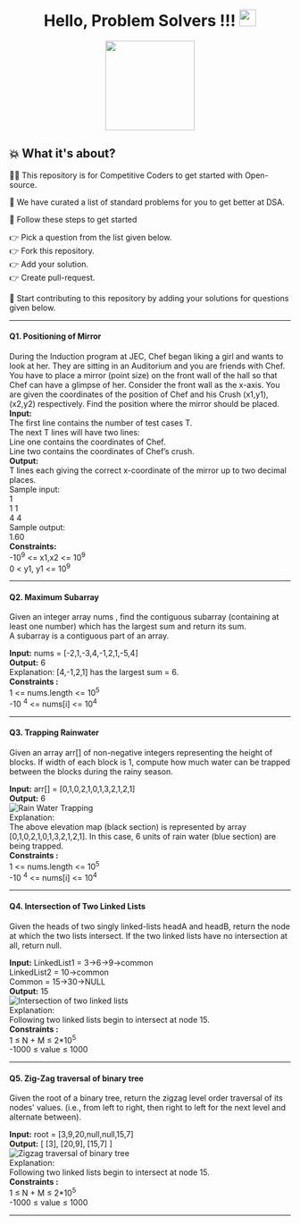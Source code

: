 <h1 align="center">Hello, Problem Solvers !!! <img src="https://raw.githubusercontent.com/MartinHeinz/MartinHeinz/master/wave.gif" width="30px"></h1>

<p align="center"> <img src="https://octodex.github.com/images/daftpunktocat-thomas.gif" height="160px" width="160px"></p>

## :boom: What it's about? 
👩‍💻 This repository is for Competitive Coders to get started with Open-source. 

📃 We have curated a list of standard problems for you to get better at DSA.

🐾 Follow these steps to get started

👉 Pick a question from the list given below.<br>
👉 Fork this repository.<br>
👉 Add your solution.<br>
👉 Create pull-request.<br>

:rocket: Start contributing to this repository by adding your solutions for questions given below.

<hr><h4>Q1. Positioning of Mirror</h4>

During the Induction program at JEC, Chef began liking a girl and wants to look at her. They are sitting in an Auditorium and you are friends with Chef. You have to place a mirror (point size) on the front wall of the hall so that Chef can have a glimpse of her. Consider the front wall as the x-axis. You are given the coordinates of the position of Chef and his Crush (x1,y1), (x2,y2) respectively. Find the position where the mirror should be placed.<br>
**Input:**<br>
The first line contains the number of test cases T.<br>
The next T lines will have two lines:<br>
Line one contains the coordinates of Chef.<br>
Line two contains the coordinates of Chef’s crush.<br>
**Output:**<br>
T lines each giving the correct x-coordinate of the mirror up to two decimal places.<br>
Sample input:<br>
1<br>
1 1<br>
4 4<br>
Sample output:<br>
1.60<br>
**Constraints:**<br>
-10<sup>9</sup> <= x1,x2 <= 10<sup>9</sup><br>
0 < y1, y1 <= 10<sup>9</sup><br>

<hr><h4>Q2. Maximum Subarray</h4>
Given an integer array nums , find the contiguous subarray (containing at least one number) which has the largest sum and return its sum.<br>
A subarray is a contiguous part of an array.<br>

**Input:** nums = [-2,1,-3,4,-1,2,1,-5,4]<br>
**Output:** 6<br>
Explanation: [4,-1,2,1] has the largest sum = 6.<br>
**Constraints :**<br>
1 <= nums.length <= 10<sup>5</sup><br>
-10 <sup>4</sup> <= nums[i] <= 10<sup>4</sup><br>

<hr><h4>Q3. Trapping Rainwater</h4>
Given an array arr[] of non-negative integers representing the height of blocks. If width of each block is 1, compute how much water can be trapped between the blocks during the rainy season.<br>

**Input:** arr[] = [0,1,0,2,1,0,1,3,2,1,2,1]<br>
**Output:** 6<br>
![Rain Water Trapping](https://i.imgur.com/7UFvD5D.png)<br>
Explanation:<br>
The above elevation map (black section) is represented by array [0,1,0,2,1,0,1,3,2,1,2,1]. In this case, 6 units of rain water (blue section) are being trapped.<br>
**Constraints :**<br>
1 <= nums.length <= 10<sup>5</sup><br>
-10 <sup>4</sup> <= nums[i] <= 10<sup>4</sup><br>

<hr><h4>Q4. Intersection of Two Linked Lists</h4>
Given the heads of two singly linked-lists headA and headB, return the node at which the two lists intersect. If the two linked lists have no intersection at all, return null.<br>

**Input:** LinkedList1 = 3->6->9->common<br>
LinkedList2 = 10->common<br>
Common = 15->30->NULL<br>
**Output:** 15<br>
![Intersection of two linked lists](https://i.imgur.com/SNliHgD.jpg)<br>
Explanation: <br>
Following two linked lists begin to intersect at node 15.<br>
**Constraints :**<br>
1 ≤ N + M ≤ 2*10<sup>5</sup><br>
-1000 ≤ value ≤ 1000<br>

<hr><h4>Q5. Zig-Zag traversal of binary tree</h4>
Given the root of a binary tree, return the zigzag level order traversal of its nodes' values. (i.e., from left to right, then right to left for the next level and alternate between).<br>

**Input:** root = [3,9,20,null,null,15,7]<br>
**Output:** [ [3], [20,9], [15,7] ]<br>
![Zigzag traversal of binary tree](https://i.imgur.com/g5PA9lQ.jpg)<br>
Explanation: <br>
Following two linked lists begin to intersect at node 15.<br>
**Constraints :**<br>
1 ≤ N + M ≤ 2*10<sup>5</sup><br>
-1000 ≤ value ≤ 1000<br>

<hr>
